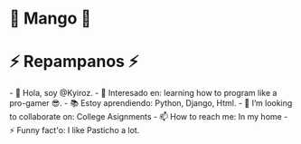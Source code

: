 

# 🥭 Mango 🥭
<h1> ⚡ Repampanos ⚡ </h1>
- 👋 Hola, soy @Kyiroz.
- 👀 Interesado en: learning how to program like a pro-gamer 😎.
- 📚 Estoy aprendiendo: Python, Django, Html.
- 💞️ I’m looking to collaborate on: College Asignments
- 📫 How to reach me: In my home
- ⚡ Funny fact'o: I like Pasticho a lot.

<!---
Kyiroz/Kyiroz is a ✨ special ✨ repository because its `README.md` (this file) appears on your GitHub profile.
You can click the Preview link to take a look at your changes.
--->
